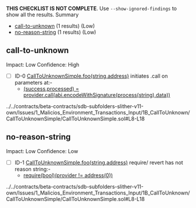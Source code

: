 **THIS CHECKLIST IS NOT COMPLETE**. Use `--show-ignored-findings` to show all the results.
Summary
 - [call-to-unknown](#call-to-unknown) (1 results) (Low)
 - [no-reason-string](#no-reason-string) (1 results) (Low)
## call-to-unknown
Impact: Low
Confidence: High
 - [ ] ID-0
[CallToUnknownSimple.foo(string,address)](../../contracts/beta-contracts/sdb-subfolders-slither-v11-own/Issues/1_Malicios_Environment_Transactions_Input/1B_CallToUnknown/CallToUnknownSimple/CallToUnknownSimple.sol#L8-L18) initiates .call on parameters at:- 
	- [(success,processed) = provider.call(abi.encodeWithSignature(process(string),data))](../../contracts/beta-contracts/sdb-subfolders-slither-v11-own/Issues/1_Malicios_Environment_Transactions_Input/1B_CallToUnknown/CallToUnknownSimple/CallToUnknownSimple.sol#L13-L15)

../../contracts/beta-contracts/sdb-subfolders-slither-v11-own/Issues/1_Malicios_Environment_Transactions_Input/1B_CallToUnknown/CallToUnknownSimple/CallToUnknownSimple.sol#L8-L18


## no-reason-string
Impact: Low
Confidence: Low
 - [ ] ID-1
[CallToUnknownSimple.foo(string,address)](../../contracts/beta-contracts/sdb-subfolders-slither-v11-own/Issues/1_Malicios_Environment_Transactions_Input/1B_CallToUnknown/CallToUnknownSimple/CallToUnknownSimple.sol#L8-L18) require/ revert has not reason string:- 
	- [require(bool)(provider != address(0))](../../contracts/beta-contracts/sdb-subfolders-slither-v11-own/Issues/1_Malicios_Environment_Transactions_Input/1B_CallToUnknown/CallToUnknownSimple/CallToUnknownSimple.sol#L12)

../../contracts/beta-contracts/sdb-subfolders-slither-v11-own/Issues/1_Malicios_Environment_Transactions_Input/1B_CallToUnknown/CallToUnknownSimple/CallToUnknownSimple.sol#L8-L18


